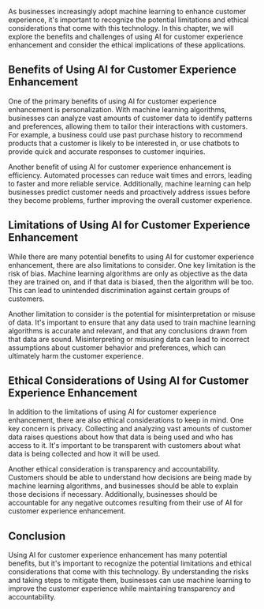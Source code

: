 

As businesses increasingly adopt machine learning to enhance customer experience, it's important to recognize the potential limitations and ethical considerations that come with this technology. In this chapter, we will explore the benefits and challenges of using AI for customer experience enhancement and consider the ethical implications of these applications.

Benefits of Using AI for Customer Experience Enhancement
--------------------------------------------------------

One of the primary benefits of using AI for customer experience enhancement is personalization. With machine learning algorithms, businesses can analyze vast amounts of customer data to identify patterns and preferences, allowing them to tailor their interactions with customers. For example, a business could use past purchase history to recommend products that a customer is likely to be interested in, or use chatbots to provide quick and accurate responses to customer inquiries.

Another benefit of using AI for customer experience enhancement is efficiency. Automated processes can reduce wait times and errors, leading to faster and more reliable service. Additionally, machine learning can help businesses predict customer needs and proactively address issues before they become problems, further improving the overall customer experience.

Limitations of Using AI for Customer Experience Enhancement
-----------------------------------------------------------

While there are many potential benefits to using AI for customer experience enhancement, there are also limitations to consider. One key limitation is the risk of bias. Machine learning algorithms are only as objective as the data they are trained on, and if that data is biased, then the algorithm will be too. This can lead to unintended discrimination against certain groups of customers.

Another limitation to consider is the potential for misinterpretation or misuse of data. It's important to ensure that any data used to train machine learning algorithms is accurate and relevant, and that any conclusions drawn from that data are sound. Misinterpreting or misusing data can lead to incorrect assumptions about customer behavior and preferences, which can ultimately harm the customer experience.

Ethical Considerations of Using AI for Customer Experience Enhancement
----------------------------------------------------------------------

In addition to the limitations of using AI for customer experience enhancement, there are also ethical considerations to keep in mind. One key concern is privacy. Collecting and analyzing vast amounts of customer data raises questions about how that data is being used and who has access to it. It's important to be transparent with customers about what data is being collected and how it will be used.

Another ethical consideration is transparency and accountability. Customers should be able to understand how decisions are being made by machine learning algorithms, and businesses should be able to explain those decisions if necessary. Additionally, businesses should be accountable for any negative outcomes resulting from their use of AI for customer experience enhancement.

Conclusion
----------

Using AI for customer experience enhancement has many potential benefits, but it's important to recognize the potential limitations and ethical considerations that come with this technology. By understanding the risks and taking steps to mitigate them, businesses can use machine learning to improve the customer experience while maintaining transparency and accountability.
